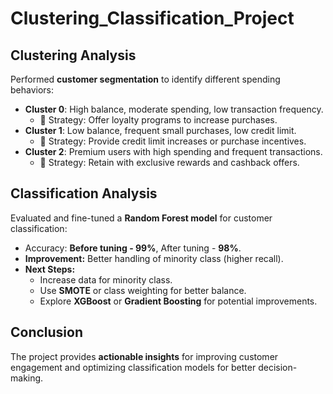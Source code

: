 # Clustering_Classification_Project

## Clustering Analysis  
Performed **customer segmentation** to identify different spending behaviors:  
- **Cluster 0**: High balance, moderate spending, low transaction frequency.  
  - 📌 Strategy: Offer loyalty programs to increase purchases.  
- **Cluster 1**: Low balance, frequent small purchases, low credit limit.  
  - 📌 Strategy: Provide credit limit increases or purchase incentives.  
- **Cluster 2**: Premium users with high spending and frequent transactions.  
  - 📌 Strategy: Retain with exclusive rewards and cashback offers.  

## Classification Analysis  
Evaluated and fine-tuned a **Random Forest model** for customer classification:  
- Accuracy: **Before tuning - 99%**, After tuning - **98%**.  
- **Improvement:** Better handling of minority class (higher recall).  
- **Next Steps:**  
  - Increase data for minority class.  
  - Use **SMOTE** or class weighting for better balance.  
  - Explore **XGBoost** or **Gradient Boosting** for potential improvements.  

## Conclusion  
The project provides **actionable insights** for improving customer engagement and optimizing classification models for better decision-making.  
